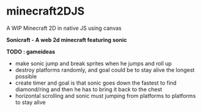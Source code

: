 # minecraft2DJS
A WIP Minecraft 2D in native JS using canvas


**Sonicraft - A web 2d minecraft featuring sonic**


**TODO : gameideas**
- make sonic jump and break sprites when he jumps and roll up
- destroy platforms randomly, and goal could be to stay alive the longest possible
- create timer and goal is that sonic goes down the fastest to find diamond/ring and then he has to bring it back to the chest
- horizontal scrolling and sonic must jumping from platforms to platforms to stay alive
